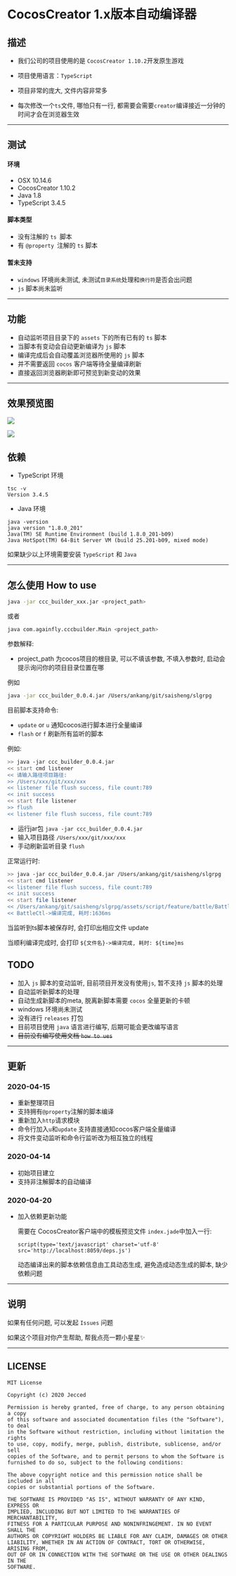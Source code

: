 # CocosCreator 1.x版本自动编译器

## 描述

- 我们公司的项目使用的是 `CocosCreator 1.10.2`开发原生游戏
- 项目使用语言：`TypeScript`

- 项目非常的庞大, 文件内容非常多

- 每次修改一个`ts`文件, 哪怕只有一行, 都需要会需要`creator`编译接近一分钟的时间才会在浏览器生效

---



## 测试

#### 环境

- OSX 10.14.6
- CocosCreator 1.10.2
- Java 1.8
- TypeScript 3.4.5

#### 脚本类型

- 没有注解的 `ts `脚本
- 有 `@property `注解的 `ts` 脚本

#### 暂未支持

- `windows` 环境尚未测试, 未测试`目录系统`处理和`换行符`是否会出问题
- `js` 脚本尚未监听

---



## 功能

- 自动监听项目目录下的 `assets` 下的所有已有的  `ts`  脚本
- 当脚本有变动会自动更新编译为 `js` 脚本
- 编译完成后会自动覆盖浏览器所使用的 `js` 脚本
- 并不需要返回 `cocos` 客户端等待全量编译刷新
- 直接返回浏览器刷新即可预览到新变动的效果

---

## 效果预览图
![](https://raw.githubusercontent.com/Jecced/ccc_buider/master/image/demo_preview.gif)

![](https://raw.githubusercontent.com/Jecced/ccc_buider/master/image/demo_preview_small.gif)



## 依赖

- TypeScript 环境

```shell
tsc -v
Version 3.4.5
```

- Java 环境

```shell
java -version
java version "1.8.0_201"
Java(TM) SE Runtime Environment (build 1.8.0_201-b09)
Java HotSpot(TM) 64-Bit Server VM (build 25.201-b09, mixed mode)
```

如果缺少以上环境需要安装 `TypeScript` 和 `Java`

---



## 怎么使用 How to use

```bash
java -jar ccc_builder_xxx.jar <project_path>
```

或者

```bash
java com.againfly.cccbuilder.Main <project_path>
```

参数解释:

- project_path 为cocos项目的根目录, 可以不填该参数, 不填入参数时, 启动会提示询问你的项目目录位置在哪

例如

```bash
java -jar ccc_builder_0.0.4.jar /Users/ankang/git/saisheng/slgrpg 
```



目前脚本支持命令:

- `update` or `u` 通知cocos进行脚本进行全量编译
-  `flash`  or `f` 刷新所有监听的脚本

例如:

```bash
>> java -jar ccc_builder_0.0.4.jar
<< start cmd listener
<< 请输入路径项目路径:
>> /Users/xxx/git/xxx/xxx 
<< listener file flush success, file count:789
<< init success
<< start file listener
>> flush
<< listener file flush success, file count:789
```

- 运行jar包 `java -jar ccc_builder_0.0.4.jar`
- 输入项目路径 `/Users/xxx/git/xxx/xxx`
- 手动刷新监听目录 `flush`



正常运行时: 

```bash
>> java -jar ccc_builder_0.0.4.jar /Users/ankang/git/saisheng/slgrpg 
<< start cmd listener
<< listener file flush success, file count:789
<< init success
<< start file listener
<< /Users/ankang/git/saisheng/slgrpg/assets/script/feature/battle/BattleCtl.ts, file update
<< BattleCtl->编译完成, 耗时:1636ms
```

当监听到ts脚本被保存时, 会打印出相应文件 update

当顺利编译完成时, 会打印 `${文件名}->编译完成, 耗时: ${time}ms`



## TODO

- 加入 `js` 脚本的变动监听, 目前项目开发没有使用`js`, 暂不支持 `js` 脚本的处理
- 自动监听新脚本的处理
- 自动生成新脚本的meta, 脱离新脚本需要 `cocos` 全量更新的卡顿
- windows 环境尚未测试
- 没有进行 `releases` 打包
- 目前项目使用 `java` 语言进行编写, 后期可能会更改编写语言
- ~~目前没有编写使用文档 `how to ues`~~

---



## 更新

### 2020-04-15

- 重新整理项目
- 支持拥有`@property`注解的脚本编译
- 重新加入`http`请求模块
- 命令行加入`u`和`update` 支持直接通知cocos客户端全量编译
- 将文件变动监听和命令行监听改为相互独立的线程



### 2020-04-14

- 初始项目建立
- 支持非注解脚本的自动编译



### 2020-04-20

- 加入依赖更新功能

  需要在 CocosCreator客户端中的模板预览文件 `index.jade`中加入一行:

  `script(type='text/javascript' charset='utf-8' src='http://localhost:8059/deps.js')`

  动态编译出来的脚本依赖信息由工具动态生成, 避免造成动态生成的脚本, 缺少依赖问题



---



## 说明

如果有任何问题, 可以发起 `Issues` 问题

如果这个项目对你产生帮助, 帮我点亮一颗小星星✨



---



## LICENSE

    MIT License
    
    Copyright (c) 2020 Jecced
    
    Permission is hereby granted, free of charge, to any person obtaining a copy
    of this software and associated documentation files (the "Software"), to deal
    in the Software without restriction, including without limitation the rights
    to use, copy, modify, merge, publish, distribute, sublicense, and/or sell
    copies of the Software, and to permit persons to whom the Software is
    furnished to do so, subject to the following conditions:
    
    The above copyright notice and this permission notice shall be included in all
    copies or substantial portions of the Software.
    
    THE SOFTWARE IS PROVIDED "AS IS", WITHOUT WARRANTY OF ANY KIND, EXPRESS OR
    IMPLIED, INCLUDING BUT NOT LIMITED TO THE WARRANTIES OF MERCHANTABILITY,
    FITNESS FOR A PARTICULAR PURPOSE AND NONINFRINGEMENT. IN NO EVENT SHALL THE
    AUTHORS OR COPYRIGHT HOLDERS BE LIABLE FOR ANY CLAIM, DAMAGES OR OTHER
    LIABILITY, WHETHER IN AN ACTION OF CONTRACT, TORT OR OTHERWISE, ARISING FROM,
    OUT OF OR IN CONNECTION WITH THE SOFTWARE OR THE USE OR OTHER DEALINGS IN THE
    SOFTWARE.

